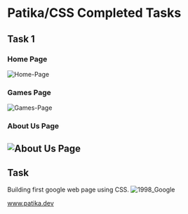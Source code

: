 # Patika/CSS Completed Tasks
## Task 1
### Home Page
![Home-Page](https://github.com/AyyA7/CSS-Tasks/blob/2eeef015862e5fb4d707b19d076596014d4d8b43/CSS%20-%20Task%201/images/Home-page.png "Home Page Screenshot")
### Games Page
![Games-Page](https://github.com/AyyA7/CSS-Tasks/blob/2eeef015862e5fb4d707b19d076596014d4d8b43/CSS%20-%20Task%201/images/Games.png "Games Page Screenshot")
### About Us Page
![About Us Page](https://github.com/AyyA7/CSS-Tasks/blob/2eeef015862e5fb4d707b19d076596014d4d8b43/CSS%20-%20Task%201/images/About-us.png "About Us Page Screenshot")
----
## Task
Building first google web page using CSS.
![1998_Google](https://user-images.githubusercontent.com/106872138/188074873-aa9ef84c-88bb-4a20-b67f-106745b9b1fa.png)

www.patika.dev
